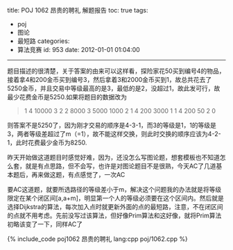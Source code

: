 title: POJ 1062 昂贵的聘礼 解题报告
toc: true
tags:
  - poj
  - 图论
  - 最短路
categories:
  - 算法竞赛
id: 953
date: 2012-01-01 01:04:00
---

题目描述的很清楚，关于答案的由来可以这样看，探险家花50买到编号4的物品，接着拿4和200金币买到编号3，然后拿着3和2000金币买到1，故总共花去了5250金币，并且交易中等级最高的是3，最低的是2，没超过1，故此发可行，故最少花费金币是5250.如果将题目的数据改为
> 1 4
> 10000 3 2
> 2 8000
> 3 5000
> 1000 2 1
> 4 200
> 3000 1 1
> 4 200
> 50 2 0

则答案不是5250了，因为刚才交易的顺序是4-3-1，而3的等级是1，1的等级是3，两者等级差超过了m（=1），故不能这样交换，则此时交换的顺序应该为4-2-1，此时花费最少金币为8250.

昨天开始做这道题目时感觉好难，因为，还没怎么写图论题，想套模板也不知道怎么套，就是有点思路，但不会写，也许是对图论题目不是很熟，今天AC了几道基本题后，再来做这题，有点感觉了，一次AC

要AC这道题，就要所选路径的等级差小于m，解决这个问题我的办法就是将等级限定在某个闭区间[a,a+m]，明显第一个人的等级必须要在这个区间内。然后就是选择Dijkstra的算法，每次加入点时就更新外面的点的最短路，注意，不在闭区间的点就不用考虑。先前没写过该算法，但好像Prim算法和这好像，就将Prim算法初略该变了一下，同样AC了

{% include_code poj1062 昂贵的聘礼 lang:cpp poj/1062.cpp %}